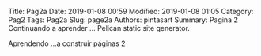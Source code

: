 Title: Pag2a
Date: 2019-01-08 00:59
Modified: 2019-01-08 01:05
Category: Pag2
Tags: Pag2a
Slug: page2a
Authors: pintasart
Summary: Pagina 2
Continuando a aprender ... Pelican static site generator.

Aprendendo ...a construir páginas 2

